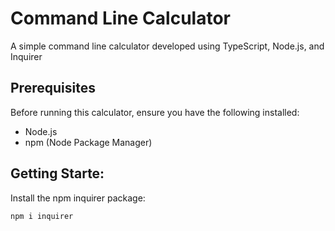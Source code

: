 # Command Line Calculator

A simple command line calculator developed using TypeScript, Node.js, and Inquirer

## Prerequisites

Before running this calculator, ensure you have the following installed:

- Node.js
- npm (Node Package Manager)

## Getting Starte:

Install the npm inquirer package:
```
npm i inquirer
```
